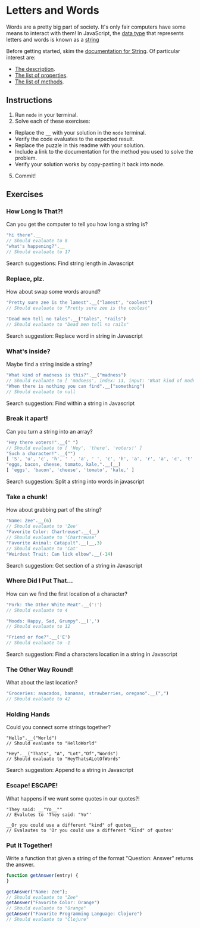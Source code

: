 # Letters and Words
Words are a pretty big part of society. It's only fair computers have some means
to interact with them! In JavaScript, the [data
type](http://glossary.codeunion.io/data-types) that represents letters and words
is known as a [string](http://glossary.codeunion.io/string-data-type)


Before getting started, skim the [documentation for
String](https://developer.mozilla.org/en-US/docs/Web/JavaScript/Reference/Global_Objects/String#Description).
Of particular interest are:
 * [The description](https://developer.mozilla.org/en-US/docs/Web/JavaScript/Reference/Global_Objects/String#Description).
 * [The list of
   properties](https://developer.mozilla.org/en-US/docs/Web/JavaScript/Reference/Global_Objects/String#Properties_2).
 * [The list of
   methods](https://developer.mozilla.org/en-US/docs/Web/JavaScript/Reference/Global_Objects/String#Methods_2).

## Instructions

1. Run `node` in your terminal.
2. Solve each of these exercises:
  * Replace the `__` with your solution in the `node` terminal.
  * Verify the code evaluates to the expected result.
  * Replace the puzzle in this readme with your solution.
  * Include a link to the documentation for the method you used to solve the
    problem.
  * Verify your solution works by copy-pasting it back into node.
5. Commit!


## Exercises
### How Long Is That?!

Can you get the computer to tell you how long a string is?

```javascript
"hi there".__
// Should evaluate to 8
"what's happening?".__
// Should evaluate to 17
```

Search suggestions: Find string length in Javascript

### Replace, plz.
How about swap some words around?

```javascript
"Pretty sure zee is the lamest".__("lamest", "coolest")
// Should evaluate to "Pretty sure zee is the coolest"

"Dead men tell no tales".__("tales", "rails")
// Should evaluate to "Dead men tell no rails"
```

Search suggestion: Replace word in string in Javascript

### What's inside?
Maybe find a string inside a string?

```javascript
"What kind of madness is this?".__("madness")
// Should evaluate to [ 'madness', index: 13, input: 'What kind of madness is this?' ]
"When there is nothing you can find".__("something")
// Should evaluate to null
```

Search suggestion: Find within a string in Javascript

### Break it apart!
Can you turn a string into an array?

```javascript
"Hey there voters!".__(" ")
// Should evaluate to [ 'Hey', 'there', 'voters!' ]
"Such a character!".__("")
[ 'S', 'u', 'c', 'h', ' ', 'a', ' ', 'c', 'h', 'a', 'r', 'a', 'c', 't', 'e', 'r', '!' ]
"eggs, bacon, cheese, tomato, kale,".__(__)
[ 'eggs', 'bacon', 'cheese', 'tomato', 'kale,' ]
```

Search suggestion: Split a string into words in javascript

### Take a chunk!
How about grabbing part of the string?

```javascript
"Name: Zee".__(6)
// Should evaluate to 'Zee'
"Favorite Color: Chartreuse".__(__)
// Should evaluate to 'Chartreuse'
"Favorite Animal: Catapult".__(__,3)
// Should evaluate to 'Cat'
"Weirdest Trait: Can lick elbow".__(-14)
```

Search suggestion: Get section of a string in Javascript

### Where Did I Put That...
How can we find the first location of a character?

```javascript
"Pork: The Other White Meat".__(':')
// Should evaluate to 4

"Moods: Happy, Sad, Grumpy".__(',')
// Should evaluate to 12

"Friend or foe?".__('E')
// Should evaluate to -1
```

Search suggestion: Find a characters location in a string in Javascript

### The Other Way Round!

What about the last location?

```javascript
"Groceries: avacados, bananas, strawberries, oregano".__(",")
// Should evaluate to 42
```

### Holding Hands

Could you connect some strings together?

```
"Hello".__("World")
// Should evaluate to "HelloWorld"

"Hey".__("Thats", "A", "Lot","Of","Words")
// Should evaluate to "HeyThatsALotOfWords"
```

Search suggestion: Append to a string in Javascript

### Escape! ESCAPE!

What happens if we want some quotes in our quotes?!

```
"They said: __"Yo__""
// Evalutes to 'They said: "Yo"'

__Or you could use a different "kind" of quotes__
// Evalautes to 'Or you could use a different "kind" of quotes'
```

### Put It Together!

Write a function that given a string of the format "Question: Answer" returns
the answer.

```javascript
function getAnswer(entry) {
}

getAnswer("Name: Zee");
// Should evaluate to "Zee"
getAnswer("Favorite Color: Orange")
// Should evaluate to "Orange"
getAnswer("Favorite Programming Language: Clojure")
// Should evaluate to "Clojure"
```

